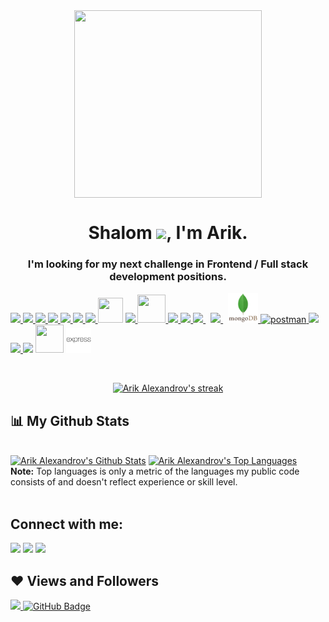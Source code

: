 <div align="center">
<a href="#" align="center"><img align="center" width="300px" height="300px" src="https://res.cloudinary.com/arikxl/image/upload/v1674304255/laptop_wave_yahcbc.png" /></a>
</div>

<h1 align="center">Shalom <img src="https://raw.githubusercontent.com/MartinHeinz/MartinHeinz/master/wave.gif" width="30px">, I'm Arik.</h1>
<h3 align="center">I'm looking for my next challenge in Frontend / Full stack development positions.</h3>



<p align="left"> 
    <a href="https://reactjs.org/" target="_blank"> <img src="https://img.icons8.com/color/48/000000/react-native.png"/> </a>
    <a href="https://redux.js.org" target="_blank"> <img src="https://img.icons8.com/color/48/000000/redux.png"/> </a>
    <a href="https://www.typescriptlang.org" target="_blank"> <img src="https://img.icons8.com/color/48/000000/typescript.png"/> </a>
    <a href="https://developer.mozilla.org/en-US/docs/Web/JavaScript" target="_blank"> <img src="https://img.icons8.com/color/48/000000/javascript.png"/> </a> 
    <a href="https://www.w3.org/html/" target="_blank"> <img src="https://img.icons8.com/color/48/000000/html-5.png"/> </a> 
    <a href="https://www.w3schools.com/css/" target="_blank"> <img src="https://img.icons8.com/color/48/000000/css3.png"/> </a>
    <a href="https://sass-lang.com/" target="_blank"> <img src="https://img.icons8.com/color/48/000000/sass.png"/> </a> 
    <a href="https://styled-components.com/" target="_blank"> <img src="https://www.styled-components.com/atom.png" width="40" height="40"/></a>
    <a href="https://getbootstrap.com" target="_blank"> <img src="https://img.icons8.com/color/48/000000/bootstrap.png"/> </a>
    <a href="https://tailwindcss.com/" target="_blank"> <img src="https://www.vectorlogo.zone/logos/tailwindcss/tailwindcss-icon.svg" width="45" height="45"/> </a>
    <a href="https://www.figma.com/" target="_blank"> <img src="https://img.icons8.com/fluency/48/000000/figma.png"/> </a>
    <a href="https://mui.com/" target="_blank"> <img src="https://img.icons8.com/color/48/000000/material-ui.png"/> </a> 
    <a style="padding-right:8px;" href="https://nodejs.org" target="_blank"> <img src="https://img.icons8.com/color/48/000000/nodejs.png"/> </a> 
    <a style="padding-right:8px;" href="https://www.mysql.com/" target="_blank"> <img src="https://img.icons8.com/fluent/50/000000/mysql-logo.png"/> </a>
    <a href="https://www.mongodb.com/" target="_blank"> <img src="https://raw.githubusercontent.com/devicons/devicon/master/icons/mongodb/mongodb-original-wordmark.svg" alt="mongodb" width="48" height="48"/> </a> 
    <a href="https://postman.com" target="_blank"> <img src="https://www.vectorlogo.zone/logos/getpostman/getpostman-icon.svg" alt="postman" width="45" height="45"/> </a>   
    <a href="https://git-scm.com/" target="_blank"> <img src="https://img.icons8.com/color/48/000000/git.png"/> </a> 
    <a href="https://angular.io/"target="_blank"> <img src="https://img.icons8.com/color/48/000000/angularjs.png"> </a>
    <a href="https://vuejs.org/" target="_blank"> <img src="https://img.icons8.com/color/48/000000/vue-js.png"/></a>
    <a href="https://socket.io/" target="_blank"> <img src="https://www.vectorlogo.zone/logos/socketio/socketio-icon.svg" width="45" height="45"/></a>
    <a href="https://expressjs.com" target="_blank"> <img src="https://raw.githubusercontent.com/devicons/devicon/master/icons/express/express-original-wordmark.svg" alt="express" width="40" height="40" /> </a>
    
</p>

<!-- [![React Badge](https://img.shields.io/badge/-React-61DBFB?style=for-the-badge&labelColor=black&logo=react&logoColor=61DBFB)](#)  [![Javascript Badge](https://img.shields.io/badge/-Javascript-F0DB4F?style=for-the-badge&labelColor=black&logo=javascript&logoColor=F0DB4F)](#) [![Typescript Badge](https://img.shields.io/badge/-Typescript-007acc?style=for-the-badge&labelColor=black&logo=typescript&logoColor=007acc)](#) [![Nodejs Badge](https://img.shields.io/badge/-Nodejs-3C873A?style=for-the-badge&labelColor=black&logo=node.js&logoColor=3C873A)](#) [![GraphQL Badge](https://img.shields.io/badge/-GraphQl-e535ab?style=for-the-badge&labelColor=black&logo=node.js&logoColor=e535ab)](#) -->
<br/>

<p align="center">
    <a href="https://github.com/arikxl/github-readme-streak-stats">
        <img title="🔥 Get streak stats for your profile at git.io/streak-stats" alt="Arik Alexandrov's streak" src="https://github-readme-streak-stats.herokuapp.com/?user=arikxl&theme=black-ice&hide_border=true&stroke=0000&background=060A0CD0"/>
    </a>
</p>

## 📊 My Github Stats

  <br/>
    <a href="https://github.com/arikxl/github-readme-stats"><img alt="Arik Alexandrov's Github Stats" src="https://github-readme-stats.vercel.app/api?username=arikxl&show_icons=true&count_private=true&theme=react&hide_border=true&bg_color=0D1117" /></a>
  <a href="https://github.com/arikxl/github-readme-stats"><img alt="Arik Alexandrov's Top Languages" src="https://github-readme-stats.vercel.app/api/top-langs/?username=arikxl&langs_count=8&count_private=true&layout=compact&theme=react&hide_border=true&bg_color=0D1117" /></a>
  <br/>
  <b>Note:</b> Top languages is only a metric of the languages my public code consists of and doesn't reflect experience or skill level.


<br/>
<br/>

## Connect with me:
<p align="left">

<a href = "https://www.linkedin.com/in/Arik-Alexandrov/" target="_blank"><img src="https://img.icons8.com/fluent/48/000000/linkedin.png"/></a>
<a href = "https://facebook.com/ArikAlexandrov" target="_blank"> <img src="https://img.icons8.com/color/48/000000/facebook.png"/></a>
<a href = "https://t.me/Arik_A" target="_blank"><img src="https://img.icons8.com/color/48/000000/telegram-app--v5.png"/></a>

</p>

## ❤ Views and Followers
<a href="https://github.com/arikxl?tab=github-profile-views-counter">
    <img src="https://komarev.com/ghpvc/?username=arikxl">
</a>
<a href="https://github.com/arikxl?tab=followers"><img src="https://img.shields.io/github/followers/arikxl?label=Followers&style=social" alt="GitHub Badge"></a>
